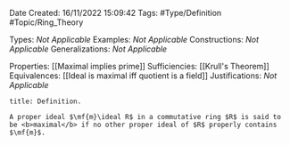 <div class="topSpace"></div>

Date Created: 16/11/2022 15:09:42
Tags: #Type/Definition #Topic/Ring_Theory

Types: <i>Not Applicable</i>
Examples: <i>Not Applicable</i>
Constructions: <i>Not Applicable</i>
Generalizations: <i>Not Applicable</i>

Properties: [[Maximal implies prime]]
Sufficiencies: [[Krull's Theorem]]
Equivalences: [[Ideal is maximal iff quotient is a field]]
Justifications: <i>Not Applicable</i>

``` ad-Definition
title: Definition.

A proper ideal $\mf{m}\ideal R$ in a commutative ring $R$ is said to be <b>maximal</b> if no other proper ideal of $R$ properly contains $\mf{m}$.

```
